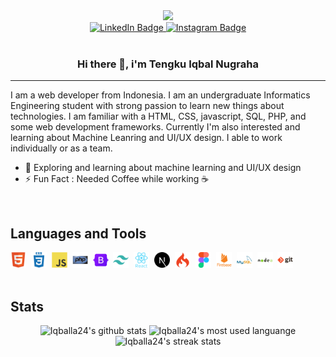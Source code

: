 <div align="center">
  <div id="header" align="center">
    <img src="https://i.pinimg.com/originals/1a/ae/b9/1aaeb92db944020a324c1b1d5bdd1522.gif" width="150"/>
  </div>
  <div id="badges" align="center">
    <a href="https://www.linkedin.com/in/tiqbalnugraha/">
      <img src="https://img.shields.io/badge/LinkedIn-blue?style=for-the-badge&logo=linkedin&logoColor=white" alt="LinkedIn Badge"/>
    </a>
    <a href="https://www.instagram.com/tiqbalnugraha_/">
      <img src="https://img.shields.io/badge/Instagram-maroon?style=for-the-badge&logo=instagram&logoColor=white" alt="Instagram Badge"/>
    </a>
  </div>
  <div id="profile" align="center">
    <img src="https://komarev.com/ghpvc/?username=adtmhendra&style=flat-square&color=blue" alt="" />
    <br/>
    <h3>Hi there 👋, i'm Tengku Iqbal Nugraha</h3>
  </div>
</div>

---

I am a web developer from Indonesia. I am an undergraduate Informatics Engineering student with strong passion to learn new things about technologies. I am familiar with a HTML, CSS, javascript, SQL, PHP, and some web development frameworks. Currently I'm also interested and learning about Machine Leanring and UI/UX design. I able to work individually or as a team. 

- 🌱 Exploring and learning about machine learning and UI/UX design
- ⚡ Fun Fact : Needed Coffee while working ☕

<br/>

## Languages and Tools

<div>
  <img src="https://github.com/devicons/devicon/blob/master/icons/html5/html5-original.svg" title="HTML5" alt="HTML" width="25"/>&nbsp;
  <img src="https://github.com/devicons/devicon/blob/master/icons/css3/css3-plain-wordmark.svg"  title="CSS3" alt="CSS" width="25"/>&nbsp;
  <img src="https://github.com/devicons/devicon/blob/master/icons/javascript/javascript-original.svg" title="JavaScript" alt="JavaScript" width="25"/>&nbsp;
  <img src="https://github.com/devicons/devicon/blob/master/icons/php/php-original.svg" title="PHP" alt="php" width="25"/>&nbsp;
  <img src="https://github.com/devicons/devicon/blob/master/icons/bootstrap/bootstrap-original.svg" title="bootstrap" alt="bootstrap" width="25"/>&nbsp;
  <img src="https://github.com/devicons/devicon/blob/master/icons/tailwindcss/tailwindcss-plain.svg" title="tailwindcss" alt="tailwindcss"width="25"/>&nbsp;
  <img src="https://github.com/devicons/devicon/blob/master/icons/react/react-original-wordmark.svg" title="React" alt="React" width="25"/>&nbsp;
  <img src="https://github.com/devicons/devicon/blob/master/icons/nextjs/nextjs-original.svg" title="nextjs" alt="nextjs " width="25"/>&nbsp;
  <img src="https://github.com/devicons/devicon/blob/master/icons/codeigniter/codeigniter-plain.svg" title="codeigniter" alt="codeigniter" width="25"/>&nbsp;
  <img src="https://github.com/devicons/devicon/blob/master/icons/figma/figma-original.svg" title="figma" alt="figma" width="25"/>&nbsp;
  <img src="https://github.com/devicons/devicon/blob/master/icons/firebase/firebase-plain-wordmark.svg" title="Firebase" alt="Firebase" width="25"/>&nbsp;
  <img src="https://github.com/devicons/devicon/blob/master/icons/mysql/mysql-original-wordmark.svg" title="MySQL"  alt="MySQL" width="25"/>&nbsp;
  <img src="https://github.com/devicons/devicon/blob/master/icons/nodejs/nodejs-original-wordmark.svg" title="NodeJS" alt="NodeJS" width="25"/>&nbsp;
  <img src="https://github.com/devicons/devicon/blob/master/icons/git/git-original-wordmark.svg" title="Git" **alt="Git" width="25"/>
</div>

<br/>

 
## Stats

<div align="center">
  <img alt="Iqballa24's github stats" src="https://github-readme-stats.vercel.app/api?username=iqballa24&show_icons=true&theme=calm&hide_border=true" height="130"></img>
  <img alt="Iqballa24's most used languange" src="https://github-readme-stats.vercel.app/api/top-langs/?username=iqballa24&layout=compact&langs_count=8&theme=calm&hide=Jupyter%20Notebook&count_private=true&hide_border=true" height="130"></img>
 <img title="iqballa24 streak stats" alt="Iqballa24's streak stats" src="https://github-readme-streak-stats.herokuapp.com/?user=iqballa24&theme=calm&hide_border=true" height="130"/>
<div>
